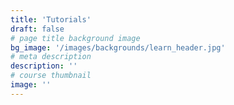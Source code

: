 ```yaml
---
title: 'Tutorials'
draft: false
# page title background image
bg_image: '/images/backgrounds/learn_header.jpg'
# meta description
description: ''
# course thumbnail
image: ''
---
```

